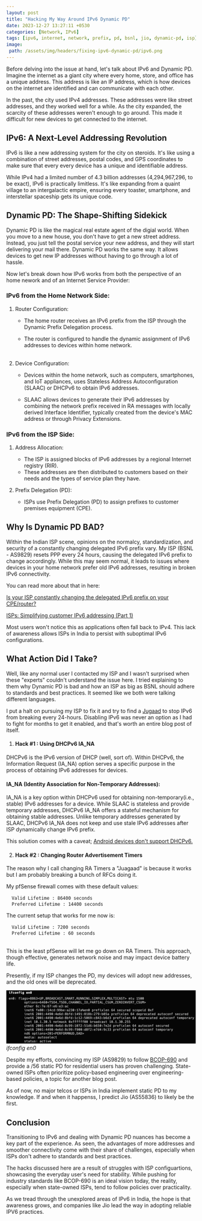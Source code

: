 ```yaml
---
layout: post
title: "Hacking My Way Around IPv6 Dynamic PD"
date: 2023-12-27 13:27:11 +0530
categories: [Network, IPv6]
tags: [ipv6, internet, network, prefix, pd, bsnl, jio, dynamic-pd, isp]
image:
 path: /assets/img/headers/fixing-ipv6-dynamic-pd/ipv6.png
---
```


Before delving into the issue at hand, let's talk about IPv6 and Dynamic PD. Imagine the internet as a giant city where every home, store, and office has a unique address. This address is like an IP address, which is how devices on the internet are identified and can communicate with each other.

In the past, the city used IPv4 addresses. These addresses were like street addresses, and they worked well for a while. As the city expanded, the scarcity of these addresses weren't enough to go around. This made it difficult for new devices to get connected to the internet.

## IPv6: A Next-Level Addressing Revolution

IPv6 is like a new addressing system for the city on steroids. It's like using a combination of street addresses, postal codes, and GPS coordinates to make sure that every every device has a unique and identifiable address. 

While IPv4 had a limited number of 4.3 billion addresses (4,294,967,296, to be exact), IPv6 is practically limitless. It's like expanding from a quaint village to an intergalactic empire, ensuring every toaster, smartphone, and interstellar spaceship gets its unique code.

## Dynamic  PD: The Shape-Shifting Sidekick

Dynamic PD is like the magical real estate agent of the digial world. When you move to a new house, you don't have to get a new street address. Instead, you just tell the postal service your new address, and they will start delivering your mail there. Dynamic PD works the same way. It allows devices to get new IP addresses without having to go through a lot of hassle.

Now let's break down how IPv6 works from both the perspective of an home nework and of an Internet Service Provider:

### IPv6 from the Home Network Side:

1. Router Configuration:

    - The home router receives an IPv6 prefix from the ISP through the Dynamic Prefix Delegation process.
    
    - The router is configured to handle the dynamic assignment of IPv6 addresses to devices within home network.<br><br>

2. Device Configuration:

    - Devices within the home network, such as computers, smartphones, and IoT appliances, uses Stateless Address Autoconfiguration (SLAAC) or DHCPv6 to obtain IPv6 addresses.

    - SLAAC allows devices to generate their IPv6 addresses by combining the network prefix received in RA messages with locally derived Interface Identifier, typically created from the device's MAC address or through Privacy Extensions.


### IPv6 from the ISP Side:

1. Address Allocation:

    - The ISP is assigned blocks of IPv6 addresses by a regional Internet registry (RIR).
    - These addresses are then distributed to customers based on their needs and the types of service plan they have.

2. Prefix Delegation (PD):

    - ISPs use Prefix Delegation (PD) to assign prefixes to customer premises equipment (CPE).

## Why Is Dynamic PD BAD?

Within the Indian ISP scene, opinions on the normalcy, standardization, and security of a constantly changing delegated IPv6 prefix vary. My ISP (BSNL - AS9829) resets PPP every 24 hours, causing the delegated IPv6 prefix to change accordingly. While this may seem normal, it leads to issues where devices in your home network prefer old IPv6 addresses, resulting in broken IPv6 connectivity.

You can read more about that in here:

[Is your ISP constantly changing the delegated IPv6 prefix on your CPE/router?](https://www.6connect.com/blog/is-your-isp-constantly-changing-the-delegated-ipv6-prefix-on-your-cpe-router/)


[ISPs: Simplifying customer IPv6 addressing (Part 1)](https://blog.apnic.net/2017/07/07/isps-simplifying-customer-ipv6-addressing-part-1/)


Most users won't notice this as applications often fall back to IPv4. This lack of awareness allows ISPs in India to persist with suboptimal IPv6 configurations.

## What Action Did I Take?

Well, like any normal user I contacted my ISP and I wasn't surprised when these "experts" couldn't understand the issue here. I tried explaining to them why Dynamic PD is bad and how an ISP as big as BSNL should adhere to standards and best practices. It seemed like we both were talking different languages. 

I put a halt on pursuing my ISP to fix it and try to find a [Jugaad](https://en.wikipedia.org/wiki/Jugaad) to stop IPv6 from breaking every 24-hours. Disabling IPv6 was never an option as I had to fight for months to get it enabled, and that's worth an entire blog post of itself.

1. #### Hack #1 : Using DHCPv6 IA_NA

DHCPv6 is the IPv6 version of DHCP (well, sort of). Within DHCPv6, the Information Request (IA_NA) option serves a specific purpose in the process of obtaining IPv6 addresses for devices.

#### IA_NA (Identity Association for Non-Temporary Addresses):

IA_NA is a key option within DHCPv6 used for obtaining non-temporary(i.e., stable) IPv6 addresses for a device. While SLAAC is stateless and provide temporary addresses, DHCPv6 IA_NA offers a stateful mechanism for obtaining stable addresses. Unlike temporary addresses generated by SLAAC, DHCPv6 IA_NA does not keep and use stale IPv6 addresses after ISP dynamically change IPv6 prefix.<br>
    
This solution comes with a caveat; [Android devices don't support DHCPv6.](https://issuetracker.google.com/issues/36949085)<br>

2. #### Hack #2 : Changing Router Advertisement Timers

The reason why I call changing RA Timers a "Juagaad" is because it works but I am probably breaking a bunch of RFCs doing it. <br>
    
My pfSense firewall comes with these default values:<br>

```
  Valid Lifetime : 86400 seconds
  Preferred Lifetime : 14400 seconds
```
The current setup that works for me now is:

```
  Valid Lifetime : 7200 seconds
  Preferred Lifetime : 60 seconds
```

<br>This is the least pfSense will let me go down on RA Timers. This approach, though effective, generates network noise and may impact device battery life.

Presently, if my ISP changes the PD, my devices will adopt new addresses, and the old ones will be deprecated.

![ifconfig en0](/assets/img/posts/fixing-ipv6-dynamic-pd/ifconfig.png)_ifconfig en0_

Despite my efforts, convincing my ISP (AS9829) to follow [BCOP-690](https://www.ripe.net/publications/docs/ripe-690) and provide a /56 static PD for residential users has proven challenging. State-owned ISPs often prioritize policy-based engineering over engineering-based policies, a topic for another blog post.

As of now, no major telcos or ISPs in India implement static PD to my knowledge. If and when it happenss, I predict Jio (AS55836) to likely be the first.

## Conclusion

Transitioning to IPv6 and dealing with Dynamic PD nuances has become a key part of the experience. As seen, the advantages of more addresses and smoother connectivity come with their share of challenges, especially when ISPs don't adhere to standards and best practices.

The hacks discussed here are a result of struggles with ISP configuartions, showcasing the everyday user's need for stability. While pushing for industry standards like BCOP-690 is an ideal vision today, the reality, especially when state-owned ISPs, tend to follow policies over practicality.

As we tread through the unexplored areas of IPv6 in India, the hope is that awareness grows, and companies like Jio lead the way in adopting reliable IPV6 practices.
